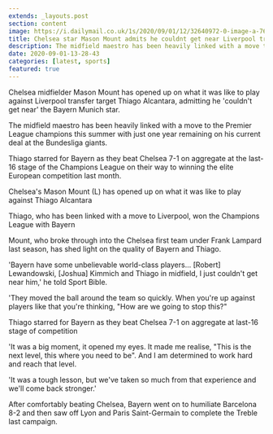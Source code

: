 ```yaml
---
extends: _layouts.post
section: content
image: https://i.dailymail.co.uk/1s/2020/09/01/12/32640972-0-image-a-76_1598960888841.jpg 
title: Chelsea star Mason Mount admits he couldnt get near Liverpool transfer target Thiago 
description: The midfield maestro has been heavily linked with a move to the Premier League champions this summer with just one year remaining on his current deal at the Bundesliga giants. 
date: 2020-09-01-13-28-43 
categories: [latest, sports] 
featured: true 
--- 
```

Chelsea midfielder Mason Mount has opened up on what it was like to play against Liverpool transfer target Thiago Alcantara, admitting he 'couldn't get near' the Bayern Munich star.

The midfield maestro has been heavily linked with a move to the Premier League champions this summer with just one year remaining on his current deal at the Bundesliga giants.

Thiago starred for Bayern as they beat Chelsea 7-1 on aggregate at the last-16 stage of the Champions League on their way to winning the elite European competition last month.

Chelsea's Mason Mount (L) has opened up on what it was like to play against Thiago Alcantara

Thiago, who has been linked with a move to Liverpool, won the Champions League with Bayern

Mount, who broke through into the Chelsea first team under Frank Lampard last season, has shed light on the quality of Bayern and Thiago. 

'Bayern have some unbelievable world-class players... [Robert] Lewandowski, [Joshua] Kimmich and Thiago in midfield, I just couldn't get near him,' he told Sport Bible.

'They moved the ball around the team so quickly. When you're up against players like that you're thinking, "How are we going to stop this?"

Thiago starred for Bayern as they beat Chelsea 7-1 on aggregate at last-16 stage of competition

'It was a big moment, it opened my eyes. It made me realise, "This is the next level, this where you need to be". And I am determined to work hard and reach that level.

'It was a tough lesson, but we've taken so much from that experience and we'll come back stronger.' 

After comfortably beating Chelsea, Bayern went on to humiliate Barcelona 8-2 and then saw off Lyon and Paris Saint-Germain to complete the Treble last campaign. 

